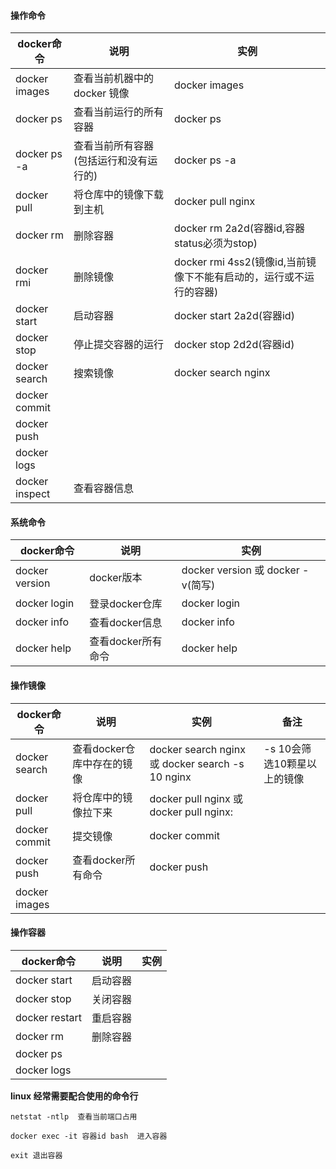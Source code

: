 #### 操作命令

docker命令 | 说明 | 实例 
---|---|--- 
docker images | 查看当前机器中的docker 镜像 |  docker images 
docker ps | 查看当前运行的所有容器 | docker ps 
docker ps -a | 查看当前所有容器(包括运行和没有运行的) | docker ps -a 
docker pull | 将仓库中的镜像下载到主机 | docker pull nginx 
docker rm | 删除容器 | docker rm 2a2d(容器id,容器status必须为stop) 
docker rmi | 删除镜像 | docker rmi 4ss2(镜像id,当前镜像下不能有启动的，运行或不运行的容器) 
docker start | 启动容器 | docker start 2a2d(容器id) 
docker stop | 停止提交容器的运行 | docker stop 2d2d(容器id) 
docker search | 搜索镜像 | docker search nginx 
docker commit | |
docker push ||
docker logs ||
docker inspect |查看容器信息|  |



#### 系统命令

docker命令 | 说明 | 实例 
---|---|---
docker version | docker版本 |  docker version 或 docker -v(简写) 
docker login | 登录docker仓库 | docker login 
docker info  | 查看docker信息 | docker info  
docker help  | 查看docker所有命令 | docker help  

#### 操作镜像
docker命令 | 说明 | 实例 | 备注
---|---|---|---
docker search | 查看docker仓库中存在的镜像 |  docker search  nginx 或 docker search -s 10 nginx | -s 10会筛选10颗星以上的镜像
docker pull | 将仓库中的镜像拉下来 | docker pull  nginx 或 docker pull nginx: 
docker commit  | 提交镜像 | docker commit  |
docker push  | 查看docker所有命令 | docker push
docker images||

#### 操作容器
docker命令 | 说明 | 实例 
---|---|---
docker start | 启动容器 |   
docker stop | 关闭容器 |  
docker restart  | 重启容器 |   
docker rm  | 删除容器 | 
docker ps |
docker logs |



**linux 经常需要配合使用的命令行**

```
netstat -ntlp  查看当前端口占用

docker exec -it 容器id bash  进入容器

exit 退出容器
```



